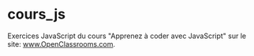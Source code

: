 # cours_js
Exercices JavaScript du cours "Apprenez à coder avec JavaScript" sur le site:  www.OpenClassrooms.com.
